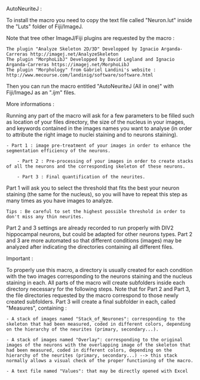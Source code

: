 AutoNeuriteJ :

To install the macro you need to copy the text file called "Neuron.lut" inside the "Luts" folder of Fiji/ImageJ.

Note that tree other ImageJ/Fiji plugins are requested by the macro :
	
	The plugin "Analyze Skeleton 2D/3D" Developped by Ignacio Arganda-Carreras http://imagej.net/AnalyzeSkeleton 
	The plugin "MorphoLibJ" Developped by David Legland and Ignacio Arganda-Carreras https://imagej.net/MorphoLibJ 
	The plugin "Morphology" from Gabriel Landini's website : http://www.mecourse.com/landinig/software/software.html

Then you can run the macro entitled "AutoNeuriteJ (All in one)" with Fiji/ImageJ as an ".ijm" files.

More informations :

Running any part of the macro will ask for a few parameters to be filled such as location of your files directory, the size of the nucleus in your images, and keywords contained in the images names you want to analyse (in order to attribute the right image to nuclei staining and to neurons staining).
        
	- Part 1 : image pre-treatment of your images in order to enhance the segmentation efficiency of the neurons.

        - Part 2 : Pre-processing of your images in order to create stacks of all the neurons and the corresponding skeleton of these neurons.

        - Part 3 : Final quantification of the neurites.

Part 1 will ask you to select the threshold that fits the best your neuron staining (the same for the nucleus), so you will have to repeat this step as many times as you have images to analyze.
        
	Tips : Be careful to set the highest possible threshold in order to don't miss any thin neurites. 

Part 2 and 3 settings are already recorded to run properly with DIV2 hippocampal neurons, but could be adapted for other neurons types.
Part 2 and 3 are more automated so that different conditions (images) may be analyzed after indicating the directories containing all different files.

Important :

To properly use this macro, a directory is usually created for each condition with the two images corresponding to the neurons staining and the nucleus staining in each. All parts of the macro will create subfolders inside each directory necessary for the following steps. Note that for Part 2 and Part 3, the file directories requested by the macro correspond to those newly created subfolders. Part 3 will create a final subfolder in each, called "Measures", containing :
	
	- A stack of images named "Stack_of_Neurones": corresponding to the skeleton that had been measured, coded in different colors, depending on the hierarchy of the neurites (primary, secondary...).
        
	- A stack of images named "Overlay": corresponding to the original images of the neurons with the overlapping image of the skeleton that had been measured, coded in different colors, depending on the hierarchy of the neurites (primary, secondary...) --> this stack normally allows a visual check of the proper functioning of the macro.
        
	- A text file named "Values": that may be directly opened with Excel 
